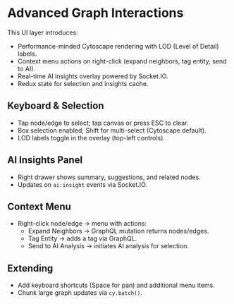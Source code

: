 # Advanced Graph Interactions

This UI layer introduces:

- Performance-minded Cytoscape rendering with LOD (Level of Detail) labels.
- Context menu actions on right-click (expand neighbors, tag entity, send to AI).
- Real-time AI insights overlay powered by Socket.IO.
- Redux state for selection and insights cache.

## Keyboard & Selection
- Tap node/edge to select; tap canvas or press ESC to clear.
- Box selection enabled; Shift for multi-select (Cytoscape default).
- LOD labels toggle in the overlay (top-left controls).

## AI Insights Panel
- Right drawer shows summary, suggestions, and related nodes.
- Updates on `ai:insight` events via Socket.IO.

## Context Menu
- Right-click node/edge → menu with actions:
  - Expand Neighbors → GraphQL mutation returns nodes/edges.
  - Tag Entity → adds a tag via GraphQL.
  - Send to AI Analysis → initiates AI analysis for selection.

## Extending
- Add keyboard shortcuts (Space for pan) and additional menu items.
- Chunk large graph updates via `cy.batch()`.

